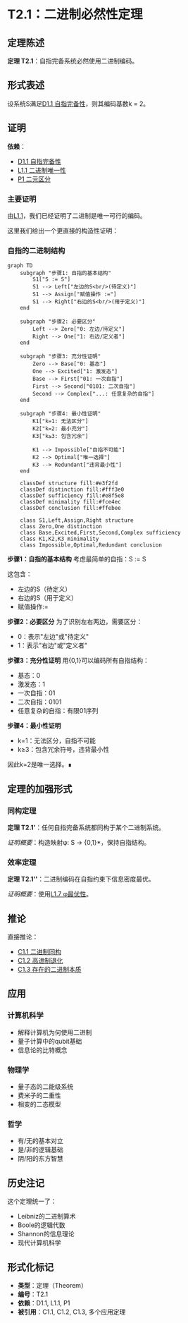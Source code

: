 # T2.1：二进制必然性定理

## 定理陈述

**定理 T2.1**：自指完备系统必然使用二进制编码。

## 形式表述

设系统S满足[D1.1 自指完备性](D1-1-self-referential-completeness.md)，则其编码基数k = 2。

## 证明

**依赖**：
- [D1.1 自指完备性](D1-1-self-referential-completeness.md)
- [L1.1 二进制唯一性](L1-1-binary-uniqueness.md)
- [P1 二元区分](P1-binary-distinction.md)

### 主要证明

由[L1.1](L1-1-binary-uniqueness.md)，我们已经证明了二进制是唯一可行的编码。

这里我们给出一个更直接的构造性证明：

### 自指的二进制结构

```mermaid
graph TD
    subgraph "步骤1: 自指的基本结构"
        S1["S := S"]
        S1 --> Left["左边的S<br/>(待定义)"]
        S1 --> Assign["赋值操作 :="]
        S1 --> Right["右边的S<br/>(用于定义)"]
    end
    
    subgraph "步骤2: 必要区分"
        Left --> Zero["0: 左边/待定义"]
        Right --> One["1: 右边/定义者"]
    end
    
    subgraph "步骤3: 充分性证明"
        Zero --> Base["0: 基态"]
        One --> Excited["1: 激发态"]
        Base --> First["01: 一次自指"]
        First --> Second["0101: 二次自指"]
        Second --> Complex["...: 任意复杂的自指"]
    end
    
    subgraph "步骤4: 最小性证明"
        K1["k=1: 无法区分"]
        K2["k=2: 最小充分"]
        K3["k≥3: 包含冗余"]
        
        K1 --> Impossible["自指不可能"]
        K2 --> Optimal["唯一选择"]
        K3 --> Redundant["违背最小性"]
    end
    
    classDef structure fill:#e3f2fd
    classDef distinction fill:#fff3e0
    classDef sufficiency fill:#e8f5e8
    classDef minimality fill:#fce4ec
    classDef conclusion fill:#ffebee
    
    class S1,Left,Assign,Right structure
    class Zero,One distinction
    class Base,Excited,First,Second,Complex sufficiency
    class K1,K2,K3 minimality
    class Impossible,Optimal,Redundant conclusion
```

**步骤1：自指的基本结构**
考虑最简单的自指：S := S

这包含：
- 左边的S（待定义）
- 右边的S（用于定义）
- 赋值操作:=

**步骤2：必要区分**
为了识别左右两边，需要区分：
- 0：表示"左边"或"待定义"
- 1：表示"右边"或"定义者"

**步骤3：充分性证明**
用{0,1}可以编码所有自指结构：
- 基态：0
- 激发态：1
- 一次自指：01
- 二次自指：0101
- 任意复杂的自指：有限01序列

**步骤4：最小性证明**
- k=1：无法区分，自指不可能
- k≥3：包含冗余符号，违背最小性

因此k=2是唯一选择。∎

## 定理的加强形式

### 同构定理

**定理 T2.1'**：任何自指完备系统都同构于某个二进制系统。

*证明概要*：构造映射φ: S → {0,1}*，保持自指结构。

### 效率定理

**定理 T2.1''**：二进制编码在自指约束下信息密度最优。

*证明概要*：使用[L1.7 φ最优性](L1-7-phi-optimality.md)。

## 推论

直接推论：
- [C1.1 二进制同构](C1-1-binary-isomorphism.md)
- [C1.2 高进制退化](C1-2-higher-base-degeneracy.md)
- [C1.3 存在的二进制本质](C1-3-binary-nature-of-existence.md)

## 应用

### 计算机科学

- 解释计算机为何使用二进制
- 量子计算中的qubit基础
- 信息论的比特概念

### 物理学

- 量子态的二能级系统
- 费米子的二重性
- 相变的二态模型

### 哲学

- 有/无的基本对立
- 是/非的逻辑基础
- 阴/阳的东方智慧

## 历史注记

这个定理统一了：
- Leibniz的二进制算术
- Boole的逻辑代数
- Shannon的信息理论
- 现代计算机科学

## 形式化标记

- **类型**：定理（Theorem）
- **编号**：T2.1
- **依赖**：D1.1, L1.1, P1
- **被引用**：C1.1, C1.2, C1.3, 多个应用定理